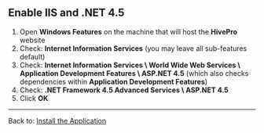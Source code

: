 ## Enable IIS and .NET 4.5
1. Open **Windows Features** on the machine that will host the **HivePro** website
1. Check: **Internet Information Services** (you may leave all sub-features default)
1. Check: **Internet Information Services \ World Wide Web Services \ Application Development Features \ ASP.NET 4.5** (which also checks dependencies within **Application Development Features**)
1. Check: **.NET Framework 4.5 Advanced Services \ ASP.NET 4.5**
1. Click **OK**

---

Back to: [Install the Application](Install.md#install-the-application)
